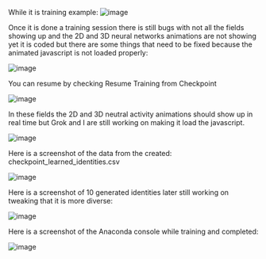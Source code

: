 While it is training example:
![image](https://github.com/user-attachments/assets/86c4ce90-85b3-4e38-9eca-1f67b2909860)

Once it is done a training session there is still bugs with not all the fields showing up and the 2D and 3D neural networks animations are not showing yet
it is coded but there are some things that need to be fixed because the animated javascript is not loaded properly:

![image](https://github.com/user-attachments/assets/e4560fe7-b10e-4143-a0c4-9f283f54a3e0)

You can resume by checking Resume Training from Checkpoint

![image](https://github.com/user-attachments/assets/9c3f5043-1abb-4fb2-8837-28873d95f819)

In these fields the 2D and 3D neutral activity animations should show up in real time but Grok and I are still working on making it load the javascript.

![image](https://github.com/user-attachments/assets/fb5d6f8e-410c-450b-a051-e447f5268628)

Here is a screenshot of the data from the created: checkpoint_learned_identities.csv

![image](https://github.com/user-attachments/assets/8423b523-afb5-4b93-ae78-01e507091a04)

Here is a screenshot of 10 generated identities later still working on tweaking that it is more diverse:

![image](https://github.com/user-attachments/assets/2ce857fc-784f-4826-88b0-83a880d525bd)

Here is a screenshot of the Anaconda console while training and completed:

![image](https://github.com/user-attachments/assets/f082fa63-8492-416e-bca9-58bb48c2f619)
